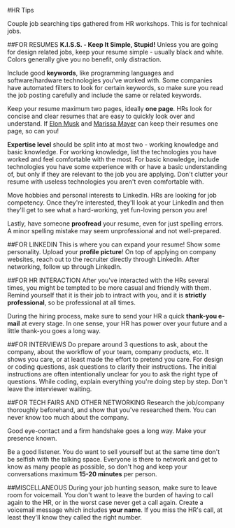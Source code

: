 #HR Tips

Couple job searching tips gathered from HR workshops. This is for technical jobs.

##FOR RESUMES
**K.I.S.S. - Keep It Simple, Stupid!** Unless you are going for design related jobs, keep your resume simple - usually black and white. Colors generally give you no benefit, only distraction. 

Include good **keywords**, like programming languages and software/hardware technologies you've worked with. Some companies have automated filters to look for certain keywords, so make sure you read the job posting carefully and include the same or related keywords.

Keep your resume maximum two pages, ideally **one page**. HRs look for concise and clear resumes that are easy to quickly look over and understand. If [Elon Musk][elonmusk] and [Marissa Mayer][marissamayer] can keep their resumes one page, so can you!

**Expertise level** should be split into at most two - working knowledge and basic knowledge. For working knowledge, list the technologies you have worked and feel comfortable with the most. For basic knowledge, include technologies you have some experience with or have a basic understanding of, but only if they are relevant to the job you are applying. Don't clutter your resume with useless technologies you aren't even comfortable with.

Move hobbies and personal interests to LinkedIn. HRs are looking for job competency. Once they're interested, they'll look at your LinkedIn and then they'll get to see what a hard-working, yet fun-loving person you are!

Lastly, have someone **proofread** your resume, even for just spelling errors. A minor spelling mistake may seem unprofessional and not well-prepared.

##FOR LINKEDIN
This is where you can expand your resume! Show some personality. Upload your **profile picture**!
On top of applying on company websites, reach out to the recruiter directly through LinkedIn. 
After networking, follow up through LinkedIn.

##FOR HR INTERACTION
After you've interacted with the HRs several times, you might be tempted to be more casual and friendly with them. Remind yourself that it is their job to intract with you, and it is **strictly professional**, so be professional at all times.

During the hiring process, make sure to send your HR a quick **thank-you e-mail** at every stage. In one sense, your HR has power over your future and a little thank-you goes a long way.

##FOR INTERVIEWS
Do prepare around 3 questions to ask, about the company, about the workflow of your team, company products, etc. It shows you care, or at least made the effort to pretend you care.
For design or coding questions, ask questions to clarify their instructions. The initial instructions are often intentionally unclear for you to ask the right type of questions. While coding, explain everything you're doing step by step. Don't leave the interviewer waiting.


##FOR TECH FAIRS AND OTHER NETWORKING
Research the job/company thoroughly beforehand, and show that you've researched them. You can never know too much about the company.

Good eye-contact and a firm handshake goes a long way. Make your presence known.

Be a good listener. You do want to sell yourself but at the same time don't be selfish with the talking space.
Everyone is there to network and get to know as many people as possible, so don't hog and keep your conversations maximum **15-20 minutes** per person. 

##MISCELLANEOUS
During your job hunting season, make sure to leave room for voicemail. You don't want to leave the burden of having to call again to the HR, or in the worst case never get a call again. 
Create a voicemail message which includes **your name**. If you miss the HR's call, at least they'll know they called the right number. 

[elonmusk]: http://static3.businessinsider.com/image/5711368252bcd05b008bd03b-1653-2339/elon%20musk%27s%20re%CC%81sume%CC%81.png "Elon Musk Resume"
[marissamayer]: http://static2.uk.businessinsider.com/image/5797905cdd08951e578b466a-1200/marissa%20mayer%20resume.jpg "Marissa Mayer Resume"
